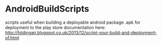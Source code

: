 AndroidBuildScripts
===================

scripts useful when building a deployable android package .apk for deployment to the play store
documentation here: <a href="http://foldingair.blogspot.co.uk/2013/12/script-your-build-and-deployment-of.html">http://foldingair.blogspot.co.uk/2013/12/script-your-build-and-deployment-of.html</a>